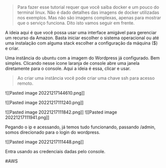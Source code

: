 
> Para fazer esse tutorial requer que você saiba docker e um pouco do terminal linux. Não é dado detalhes das imagens de docker utilizadas nos exemplos. Mas não são imagens complexas, apenas para mostrar que o serviço funciona. Dito isto vamos seguir em frente.


A ideia aqui é que você possa usar uma interface amigável para gerenciar um recurso da Amazon. Basta iniciar escolher o sistema operacional ou até uma instalação com alguma stack escolher a configuração da máquina ($) e criar. 

Uma instância do ubuntu com a imagem do Wordpress já configurado. 
Bem simples. Clicando nesse icone laranja de console abre uma janela diretamente para o console. Aqui a ideia é essa, clicar e usar. 

> Ao criar uma instância você pode criar uma chave ssh para acesso remoto.

![[Pasted image 20221217144610.png]]

![[Pasted image 20221217111240.png]]

![[Pasted image 20221217111842.png]]
![[Pasted image 20221217111941.png]]

Pegando o ip e acessando, já temos tudo funcionando, passando /admin, somos direcionado para o login do wordpress.

![[Pasted image 20221217111448.png]]

Entra usando as credenciais dadas pelo console. 

#AWS 